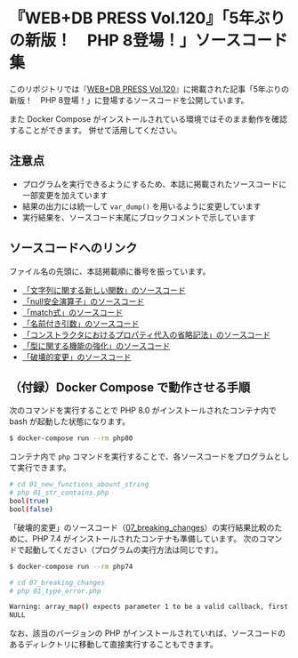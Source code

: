 # 『WEB+DB PRESS Vol.120』「5年ぶりの新版！　PHP 8登場！」ソースコード集

このリポジトリでは『[WEB+DB PRESS Vol.120]()』に掲載された記事「5年ぶりの新版！　PHP 8登場！」に登場するソースコードを公開しています。

また Docker Compose がインストールされている環境ではそのまま動作を確認することができます。
併せて活用してください。

## 注意点

* プログラムを実行できるようにするため、本誌に掲載されたソースコードに一部変更を加えています
* 結果の出力には統一して `var_dump()` を用いるように変更しています
* 実行結果を、ソースコード末尾にブロックコメントで示しています

## ソースコードへのリンク

ファイル名の先頭に、本誌掲載順に番号を振っています。

* [「文字列に関する新しい関数」のソースコード](./examples/01_new_functions_abount_string)
* [「null安全演算子」のソースコード](./examples/02_nullsafe_operator)
* [「match式」のソースコード](./examples/03_match_expression)
* [「名前付き引数」のソースコード](./examples/04_named_arguments)
* [「コンストラクタにおけるプロパティ代入の省略記法」のソースコード](./examples/05_constructor_promotion)
* [「型に関する機能の強化」のソースコード](./examples/06_new_types)
* [「破壊的変更」のソースコード](./examples/07_breaking_changes)


## （付録）Docker Compose で動作させる手順


次のコマンドを実行することで PHP 8.0 がインストールされたコンテナ内で bash が起動した状態になります。

```bash
$ docker-compose run --rm php80
```

コンテナ内で `php` コマンドを実行することで、各ソースコードをプログラムとして実行できます。

```bash
# cd 01_new_functions_abount_string
# php 01_str_contains.php
bool(true)
bool(false)
```

「破壊的変更」のソースコード（[07_breaking_changes](./examples/07_breaking_changes)）の実行結果比較のために、PHP 7.4 がインストールされたコンテナも準備しています。
次のコマンドで起動してください（プログラムの実行方法は同じです）。

```bash
$ docker-compose run --rm php74
```

```bash
# cd 07_breaking_changes
# php 01_type_error.php

Warning: array_map() expects parameter 1 to be a valid callback, first array member is not a valid class name or object in /usr/src/myapp/07_breaking_changes/01_type_error.php on line 4
NULL
```

なお、該当のバージョンの PHP がインストールされていれば、ソースコードのあるディレクトリに移動して直接実行することもできます。
